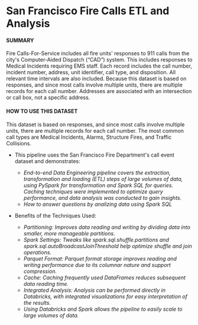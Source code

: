 
# San Francisco Fire Calls ETL and Analysis

#### SUMMARY

Fire Calls-For-Service includes all fire units' responses to 911 calls from the city's Computer-Aided Dispatch (“CAD”) system. This includes responses to Medical Incidents requiring EMS staff. Each record includes the call number, incident number, address, unit identifier, call type, and disposition. All relevant time intervals are also included. Because this dataset is based on responses, and since most calls involve multiple units, there are multiple records for each call number. Addresses are associated with an intersection or call box, not a specific address.

#### HOW TO USE THIS DATASET

This dataset is based on responses, and since most calls involve multiple units, there are multiple records for each call number. The most common call types are Medical Incidents, Alarms, Structure Fires, and Traffic Collisions.




* This pipeline uses the San Francisco Fire Department's call event dataset and demonstrates:
    * *End-to-end Data Engineering pipeline covers the extraction, transformation and loading (ETL) steps of large volumes of data, using PySpark for transformation and Spark SQL for queries. Caching techniques were implemented to optimize query performance, and data analysis was conducted to gain insights.* 
    * *How to answer questions by analizing data using Spark SQL*

* Benefits of the Techniques Used:
    * *Partitioning: Improves data reading and writing by dividing data into smaller, more manageable partitions.*
    * *Spark Settings: Tweaks like spark.sql.shuffle.partitions and spark.sql.autoBroadcastJoinThreshold help optimize
 shuffle and join operations.*
    * *Parquet Format: Parquet format storage improves reading and writing performance due to its columnar nature and
 support compression.*
    * *Cache: Caching frequently used DataFrames reduces subsequent data reading time.*
    * *Integrated Analysis: Analysis can be performed directly in Databricks, with integrated visualizations for easy interpretation of the results.*
    * *Using Databricks and Spark allows the pipeline to easily scale to large volumes of data.*
